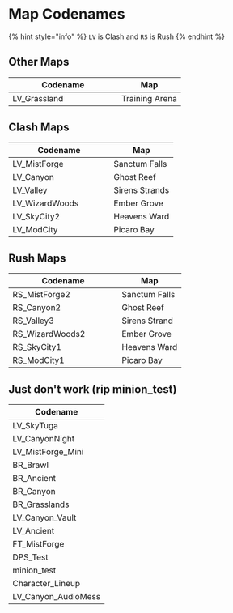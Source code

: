 # Map Codenames

{% hint style="info" %}
`LV` is Clash and `RS` is Rush
{% endhint %}

## Other Maps

<table><thead><tr><th width="199.5">Codename</th><th>Map</th></tr></thead><tbody><tr><td>LV_Grassland</td><td>Training Arena</td></tr></tbody></table>

## Clash Maps

<table><thead><tr><th width="184">Codename</th><th>Map</th></tr></thead><tbody><tr><td>LV_MistForge</td><td>Sanctum Falls</td></tr><tr><td>LV_Canyon</td><td>Ghost Reef</td></tr><tr><td>LV_Valley</td><td>Sirens Strands</td></tr><tr><td>LV_WizardWoods</td><td>Ember Grove</td></tr><tr><td>LV_SkyCity2</td><td>Heavens Ward</td></tr><tr><td>LV_ModCity</td><td>Picaro Bay</td></tr></tbody></table>

## Rush Maps

<table><thead><tr><th width="200">Codename</th><th>Map</th></tr></thead><tbody><tr><td>RS_MistForge2</td><td>Sanctum Falls</td></tr><tr><td>RS_Canyon2</td><td>Ghost Reef</td></tr><tr><td>RS_Valley3</td><td>Sirens Strand</td></tr><tr><td>RS_WizardWoods2</td><td>Ember Grove</td></tr><tr><td>RS_SkyCity1</td><td>Heavens Ward</td></tr><tr><td>RS_ModCity1</td><td>Picaro Bay</td></tr></tbody></table>

## Just don't work (rip minion\_test)

| Codename              |
| --------------------- |
| LV\_SkyTuga           |
| LV\_CanyonNight       |
| LV\_MistForge\_Mini   |
| BR\_Brawl             |
| BR\_Ancient           |
| BR\_Canyon            |
| BR\_Grasslands        |
| LV\_Canyon\_Vault     |
| LV\_Ancient           |
| FT\_MistForge         |
| DPS\_Test             |
| minion\_test          |
| Character\_Lineup     |
| LV\_Canyon\_AudioMess |
